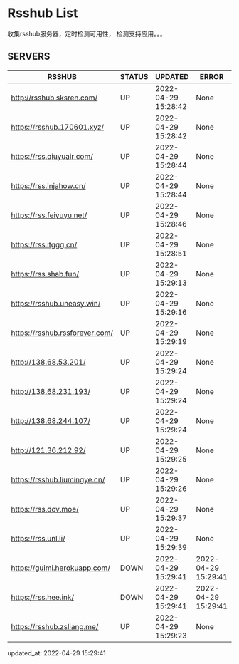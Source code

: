 # Rsshub List

收集rsshub服务器，定时检测可用性， 检测支持应用。。。


## SERVERS

|  RSSHUB   | STATUS  | UPDATED  | ERROR  | TWITTER |  
|  ----  | ----  | ----  | ----  | ---- |  
| http://rsshub.sksren.com/ | UP | 2022-04-29 15:28:42 | None |OK|  
| https://rsshub.170601.xyz/ | UP | 2022-04-29 15:28:42 | None |OK|  
| https://rss.qiuyuair.com/ | UP | 2022-04-29 15:28:44 | None ||  
| https://rss.injahow.cn/ | UP | 2022-04-29 15:28:44 | None ||  
| https://rss.feiyuyu.net/ | UP | 2022-04-29 15:28:46 | None ||  
| https://rss.itggg.cn/ | UP | 2022-04-29 15:28:51 | None ||  
| https://rss.shab.fun/ | UP | 2022-04-29 15:29:13 | None |OK|  
| https://rsshub.uneasy.win/ | UP | 2022-04-29 15:29:16 | None |OK|  
| https://rsshub.rssforever.com/ | UP | 2022-04-29 15:29:19 | None |OK|  
| http://138.68.53.201/ | UP | 2022-04-29 15:29:24 | None ||  
| http://138.68.231.193/ | UP | 2022-04-29 15:29:24 | None ||  
| http://138.68.244.107/ | UP | 2022-04-29 15:29:24 | None ||  
| http://121.36.212.92/ | UP | 2022-04-29 15:29:25 | None ||  
| https://rsshub.liumingye.cn/ | UP | 2022-04-29 15:29:26 | None ||  
| https://rss.dov.moe/ | UP | 2022-04-29 15:29:37 | None |OK|  
| https://rss.unl.li/ | UP | 2022-04-29 15:29:39 | None ||  
| https://guimi.herokuapp.com/ | DOWN | 2022-04-29 15:29:41 | 2022-04-29 15:29:41 |  
| https://rss.hee.ink/ | DOWN | 2022-04-29 15:29:41 | 2022-04-29 15:29:41 |  
| https://rsshub.zsliang.me/ | UP | 2022-04-29 15:29:23 | None |OK|  
  

updated_at: 2022-04-29 15:29:41  

